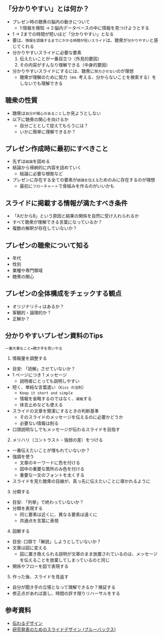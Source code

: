 ## 「分かりやすい」とは何か？

- プレゼン時の聴衆の脳内の動きについて
  - 1:情報を検知 -> 2:脳内データベースの中に情報を見つけようとする
- 1 -> 2までの時間が短いほど「分かりやすい」となる
- 要は、`情報を認識するまでにかかる時間が短いスライド`は、聴衆が`分かりやすい`と感じてくれる
- 分かりやすいスライドに必要な要素
  1. 伝えたいことが一番目立つ（外見的要因）
  2. その内容がすんなり理解できる（中身的要因）
- 分かりやすいスライドにするには、聴衆に`努力させない`のが理想
  - 聴衆が理解のために努力（ex. 考える、分からないことを検索する）をしないでも理解できる

## 聴衆の性質

- 聴衆は`自分が関心のあること`しか見ようとしない
- 以下に聴衆の関心を向けるか
  - 自分ごととして捉えてもらうには？
  - いかに簡単に理解できるか？

## プレゼン作成時に最初にすべきこと

- 先ずは`結論`を固める
- 結論から帰納的に内容を詰めていく
  - 結論に必要な根拠など
- プレゼンに存在する全ての要素が`結論を伝える`ためのみに存在するのが理想
  - 最初に`フローチャート`で骨組みを作るのがいいかも

## スライドに掲載する情報が満たすべき条件

- 「AだからB」という原因と結果の関係を自然に受け入れられるか
- すべて聴衆が理解できる言葉になっているか？
- 複数の解釈が存在していないか？

## プレゼンの聴衆について知る

- 年代
- 性別
- 業種や専門領域
- 聴衆の関心

## プレゼンの全体構成をチェックする観点

- オリジナリティはあるか？
- 客観的・論理的か？
- 正解か？

## 分かりやすいプレゼン資料のTips

`一番大事なこと=聞き手を思いやる`

1. 情報量を調整する

- 目安: 「読解」させていないか？
- 1 ページにつき 1 メッセージ
  - 説明者にとっても説明しやすい
- 短く、単純な言葉遣い（`Kiss の法則`）
  - `Keep it short and simple`
  - 情報を省略するのではなく、`凝縮`する
  - 体言止めなども使える
- スライドの文章を簡潔にするときの判断基準
  - そのスライドのメッセージを伝えるのに必要かどうか
  - 必要ない情報は削る
- 口頭説明なしでもメッセージが伝わるスライドを目指す

2. メリハリ（コントラスト・強弱の差）をつける

- 一番伝えたいことが埋もれていないか？
- 強調を使う
  - 文章のキーワードに色を付ける
  - 図中の重要な箇所のみ色を付ける
  - 重要な一文のフォントを太くする
- スライドを見た聴衆の目線が、真っ先に伝えたいことに導かれるように

3. 分類する

- 目安: 「列挙」で終わっていないか？
- 分類を表現する
  - 同じ要素は近くに、異なる要素は遠くに
  - 共通点を言葉に表現

4. 図解する

- 目安: 口頭で「解説」しようとしていないか？
- 文章は図に変える
  - 図に置き換えられる説明が文章のまま放置されているのは、メッセージを伝えることを放棄してしまっているのと同じ
- 関係やフローを図で表現する

5. 作った後、スライドを見返す

- 自分が聞き手の立場となって理解できるか？検証する
- 修正点があれば直し、時間の許す限りリハーサルをする

## 参考資料

- [伝わるデザイン](https://tsutawarudesign.com/)
- [研究発表のためのスライドデザイン (ブルーバックス)](https://amzn.asia/d/75ftKrc)
